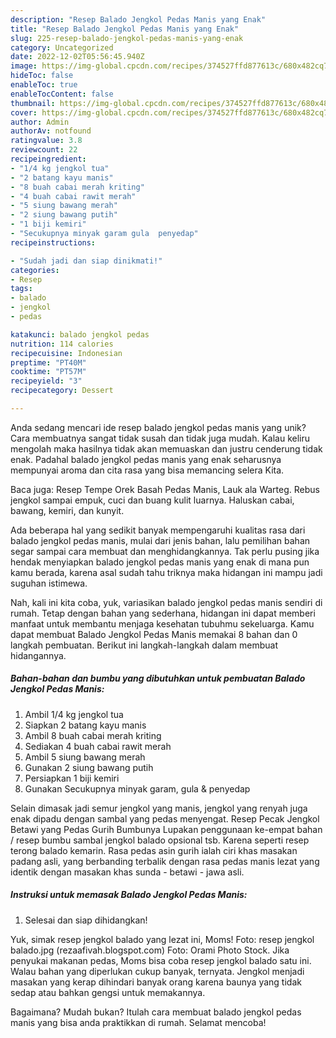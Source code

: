 ```yaml
---
description: "Resep Balado Jengkol Pedas Manis yang Enak"
title: "Resep Balado Jengkol Pedas Manis yang Enak"
slug: 225-resep-balado-jengkol-pedas-manis-yang-enak
category: Uncategorized
date: 2022-12-02T05:56:45.940Z
image: https://img-global.cpcdn.com/recipes/374527ffd877613c/680x482cq70/balado-jengkol-pedas-manis-foto-resep-utama.jpg
hideToc: false
enableToc: true
enableTocContent: false
thumbnail: https://img-global.cpcdn.com/recipes/374527ffd877613c/680x482cq70/balado-jengkol-pedas-manis-foto-resep-utama.jpg
cover: https://img-global.cpcdn.com/recipes/374527ffd877613c/680x482cq70/balado-jengkol-pedas-manis-foto-resep-utama.jpg
author: Admin
authorAv: notfound
ratingvalue: 3.8
reviewcount: 22
recipeingredient:
- "1/4 kg jengkol tua"
- "2 batang kayu manis"
- "8 buah cabai merah kriting"
- "4 buah cabai rawit merah"
- "5 siung bawang merah"
- "2 siung bawang putih"
- "1 biji kemiri"
- "Secukupnya minyak garam gula  penyedap"
recipeinstructions:

- "Sudah jadi dan siap dinikmati!"
categories:
- Resep
tags:
- balado
- jengkol
- pedas

katakunci: balado jengkol pedas 
nutrition: 114 calories
recipecuisine: Indonesian
preptime: "PT40M"
cooktime: "PT57M"
recipeyield: "3"
recipecategory: Dessert

---
```





Anda sedang mencari ide resep balado jengkol pedas manis yang unik? Cara membuatnya sangat tidak susah dan tidak juga mudah. Kalau keliru mengolah maka hasilnya tidak akan memuaskan dan justru cenderung tidak enak. Padahal balado jengkol pedas manis yang enak seharusnya mempunyai aroma dan cita rasa yang bisa memancing selera Kita.





Baca juga: Resep Tempe Orek Basah Pedas Manis, Lauk ala Warteg. Rebus jengkol sampai empuk, cuci dan buang kulit luarnya. Haluskan cabai, bawang, kemiri, dan kunyit.

Ada beberapa hal yang sedikit banyak mempengaruhi kualitas rasa dari balado jengkol pedas manis, mulai dari jenis bahan, lalu pemilihan bahan segar sampai cara membuat dan menghidangkannya. Tak perlu pusing jika hendak menyiapkan balado jengkol pedas manis yang enak di mana pun kamu berada, karena asal sudah tahu triknya maka hidangan ini mampu jadi suguhan istimewa.






Nah, kali ini kita coba, yuk, variasikan balado jengkol pedas manis sendiri di rumah. Tetap dengan bahan yang sederhana, hidangan ini dapat memberi manfaat untuk membantu menjaga kesehatan tubuhmu sekeluarga. Kamu dapat membuat Balado Jengkol Pedas Manis memakai 8 bahan dan 0 langkah pembuatan. Berikut ini langkah-langkah dalam membuat hidangannya.

<!--inarticleads1-->

##### Bahan-bahan dan bumbu yang dibutuhkan untuk pembuatan Balado Jengkol Pedas Manis:

1. Ambil 1/4 kg jengkol tua
1. Siapkan 2 batang kayu manis
1. Ambil 8 buah cabai merah kriting
1. Sediakan 4 buah cabai rawit merah
1. Ambil 5 siung bawang merah
1. Gunakan 2 siung bawang putih
1. Persiapkan 1 biji kemiri
1. Gunakan Secukupnya minyak garam, gula &amp; penyedap


Selain dimasak jadi semur jengkol yang manis, jengkol yang renyah juga enak dipadu dengan sambal yang pedas menyengat. Resep Pecak Jengkol Betawi yang Pedas Gurih Bumbunya Lupakan penggunaan ke-empat bahan / resep bumbu sambal jengkol balado opsional tsb. Karena seperti resep terong balado kemarin. Rasa pedas asin gurih ialah ciri khas masakan padang asli, yang berbanding terbalik dengan rasa pedas manis lezat yang identik dengan masakan khas sunda - betawi - jawa asli. 

<!--inarticleads2-->

##### Instruksi untuk memasak Balado Jengkol Pedas Manis:


1. Selesai dan siap dihidangkan!

Yuk, simak resep jengkol balado yang lezat ini, Moms! Foto: resep jengkol balado.jpg (rezaafivah.blogspot.com) Foto: Orami Photo Stock. Jika penyukai makanan pedas, Moms bisa coba resep jengkol balado satu ini. Walau bahan yang diperlukan cukup banyak, ternyata. Jengkol menjadi masakan yang kerap dihindari banyak orang karena baunya yang tidak sedap atau bahkan gengsi untuk memakannya. 

Bagaimana? Mudah bukan? Itulah cara membuat balado jengkol pedas manis yang bisa anda praktikkan di rumah. Selamat mencoba!
